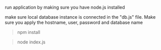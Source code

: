 run application by making sure you have node.js installed

make sure local database instance is connected in the "db.js" file. Make sure you apply the hostname, user, password and database name

>npm install

>node index.js

